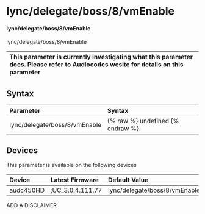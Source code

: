 ﻿---
description: lync/delegate/boss/8/vmEnable
search: false
---

# lync/delegate/boss/8/vmEnable

#### lync/delegate/boss/8/vmEnable

lync/delegate/boss/8/vmEnable


| This parameter is currently investigating what this parameter does. Please refer to Audiocodes wesite for details on this parameter | 
| :--- |

## Syntax
| Parameter | Syntax |
| :--- | :--- |
|lync/delegate/boss/8/vmEnable | {% raw %} undefined {% endraw %}|

## Devices
This parameter is available on the following devices

| Device | Latest Firmware | Default Value |
|:---|:---|:---|
| audc450HD | ;UC_3.0.4.111.77 | lync/delegate/boss/8/vmEnable=0 

ADD A DISCLAIMER
